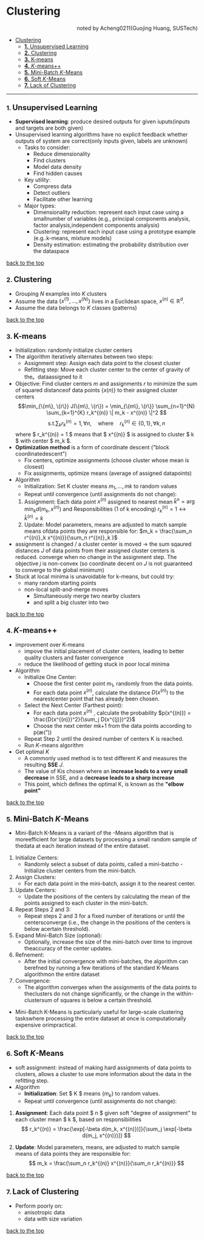 # Clustering
<div align="right">noted by Acheng0211(Guojing Huang, SUSTech)</div>

- [Clustering](#clustering)
    - [**1.** Unsupervised Learning](#1-unsupervised-learning)
    - [**2.** Clustering](#2-clustering)
    - [**3.** K-means](#3-k-means)
    - [**4.** *K*-means++](#4-k-means)
    - [**5.** Mini-Batch *K*-Means](#5-mini-batch-k-means)
    - [**6.** Soft *K*-Means](#6-soft-k-means)
    - [**7.** Lack of Clustering](#7-lack-of-clustering)
___


### **1.** <big>Unsupervised Learning</big>
- **Supervised learning**: produce desired outputs for given iuputs(inputs and targets are both given)
- Unsupervised learning algorithms have no explicit feedback whether outputs of system are correct(only inputs given, labels are unknown)
  - Tasks to consider:
    - Reduce dimensionality
    - Find clusters
    - Model data density
    - Find hidden causes
  - Key utility:
    - Compress data
    - Detect outliers
    - Facilitate other learning
  - Major types:
    - Dimensionality reduction: represent each input case using a smallnumber of variables (e.g., principal components analysis, factor analysis,independent components analysis)
    - Clustering: represent each input case using a prototype example (e.g..k-means, mixture models)
    - Density estimation: estimating the probability distribution over the dataspace

[back to the top](#clustering)

### **2.** <big>Clustering</big>
- Grouping *N* examples into *K* clusters
- Assume the data $\{x^{(1)}, \ldots, x^{(N)}\}$ lives in a Euclidean space, $x^{(n)} \in  \mathbb{R}^d$.
- Assume the data belongs to *K* classes (patterns)

[back to the top](#clustering)

### **3.** <big>K-means</big>
- Initialization: randomly initialize cluster centers
- The algorithm iteratively alternates between two steps:
    - Assignment step: Assign each data point to the closest cluster
    - Refitting step: Move each cluster center to the center of gravity of the。dataassigned to it
- Objective: Find cluster centers $m$ and assignments $r$ to minimize the sum of squared distanceof data points $\{x(n)\}$ to their assigned cluster centers
    $$\min_{\{m\}, \{r\}} J(\{m\}, \{r\}) = \min_{\{m\}, \{r\}} \sum_{n=1}^{N} \sum_{k=1}^{K} r_k^{(n)} \| m_k - x^{(n)} \|^2
    $$
    $$\text{s.t.} \sum_{k} r_k^{(n)} = 1, \forall n, \quad \text{where} \quad r_k^{(n)} \in \{0, 1\}, \forall k, n
    $$
where $ r_k^{(n)} = 1 $ means that $ x^{(n)} $ is assigned to cluster $ k $ with center $ m_k $.
- **Optimization method** is a form of coordinate descent ("block coordinatedescent")
    - Fix centers, optimize assignments (choose cluster whose mean is closest)
    - Fix assignments, optimize means (average of assigned datapoints)
- Algorithm
  - Initialization: Set K cluster means $m_1, \ldots , mk$ to random values
  - Repeat until convergence (until assignments do not change):
  1. Assignment: Each data point $x^{(n)}$ assigned to nearest mean $\hat k^n= \displaystyle \arg\min_k d(m_k,x^{(n)})$
and Responsibilities (1 of k encoding) $r^{(n)}_k = 1 \leftrightarrow \hat k^{(n)}=k$
  2. Update: Model parameters, means are adjusted to match sample means ofdata points they are responsible for: $m_k = \frac{\sum_n r^{(n)}_k x^{(n)}}{\sum_n r^{(n)}_k }$
- assignment is changed / a cluster center is moved $\rightarrow$ the sum sqaured distances $J$ of data points from their assigned cluster centers is reduced. converge when no change in the assignment step. The objective $j$ is non-convex (so coordinate decent on $J$ is not guaranteed to converge to the global minimum)
- Stuck at local minima is unavoidable for k-means, but could try:
  - many random starting points
  - non-local split-and-merge moves
    - Simultaneously merge two nearby clusters
    - and split a big cluster into two

[back to the top](#clustering)

### **4.** <big>*K*-means++</big>
- improvement over K-means
  - impove the initial placement of cluster centers, leading to better quality clusters and faster convergence
  - reduce the likelihood of getting stuck in poor local minima
- Algorithm
  - Initialize One Center:
    - Choose the first center point $m_1$, randomly from the data points.
    - For each data point $x^{(n)}$, calculate the distance $D(x^{(n)})$ to the nearestcenter point that has already been chosen.
  - Select the Next Center (Farthest point):
    - For each data point $x^{(n)}$ , calculate the probability $p(x^{(n)}) = \frac{D(x^{(n)})^2}{\sum_j D(x^{(j)})^2}$ 
    - Choose the next center mk+1 from the data points according to p(æ(”))
  - Repeat Step 2 until the desired number of centers K is reached.
  - Run *K*-means algorithm
- Get optimal *K*
  - A commonly used method is to test different $K$ and measures the resulting **SSE** $J$. 
  - The value of Kis chosen where an **increase leads to a very small decrease** in SSE, and a d**ecrease leads to a sharp increase**
  - This point, which defines the optimal K, is known as the **"elbow point"**
  
[back to the top](#clustering)

### **5.** <big>Mini-Batch *K*-Means</big>
- Mini-Batch K-Means is a variant of the -Means algorithm that is moreefficient for large datasets by processing a small random sample of thedata at each iteration instead of the entire dataset.
1. Initialize Centers:
    - Randomly select a subset of data points, called a mini-batcho - Initialize cluster centers from the mini-batch.
2. Assign Clusters:
    - For each data point in the mini-batch, assign it to the nearest center.
3. Update Centers:
    - Update the positions of the centers by calculating the mean of the points assigned to each cluster in the mini-batch.
4.  Repeat Steps 2 and 3:
    - Repeat steps 2 and 3 for a fixed number of iterations or until the centersconverge (i.e., the change in the positions of the centers is below acertain threshold).
5. Expand Mini-Batch Size (optional):
    - Optionally, increase the size of the mini-batch over time to improve theaccuracy of the center updates.
6. Refnement:
    - After the initial convergence with mini-batches, the algorithm can berefned by running a few iterations of the standard K-Means algorithmon the entire dataset
7. Convergence:
    - The algorithm converges when the assignments of the data points to theclusters do not change significantly, or the change in the within-clustersum of squares is below a certain threshold.
- Mini-Batch K-Means is particularly useful for large-scale clustering taskswhere processing the entire dataset at once is computationally expensive orimpractical.
  
[back to the top](#clustering)

### **6.** <big>Soft *K*-Means</big>
- soft assignment: instead of making hard assignments of data points to clusters, allows a cluster to use more information about the data in the refitting step.
- Algorithm
  - **Initialization**: Set $ K $ means $\{m_k\}$ to random values.
  - Repeat until convergence (until assignments do not change):

1. **Assignment**: Each data point $ n $ given soft "degree of assignment" to each cluster mean $ k $, based on responsibilities
   $$ r_k^{(n)} = \frac{\exp[-\beta d(m_k, x^{(n)})]}{\sum_j \exp[-\beta d(m_j, x^{(n)})]}
   $$

2. **Update**: Model parameters, means, are adjusted to match sample means of data points they are responsible for:
   $$ m_k = \frac{\sum_n r_k^{(n)} x^{(n)}}{\sum_n r_k^{(n)}}
   $$

[back to the top](#clustering)

### **7.** <big>Lack of Clustering</big>
- Perform poorly on:
  - anisotropic data
  - data with size variation

[back to the top](#clustering)